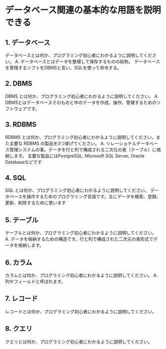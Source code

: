 # データベース関連の基本的な用語を説明できる

## 1. データベース

データベースとは何か、プログラミング初心者にわかるように説明してください。
A. データベースとはデータを整理して保存するものの総称。
データベースを管理するソフトをDBMSと言い、SQLを使って命令する。

## 2. DBMS

DBMS とは何か、プログラミング初心者にわかるように説明してください。
A. DBMSとはデータベースそのものと中のデータを作成、操作、管理するためのソフトウェアです。

## 3. RDBMS

RDBMS とは何か、プログラミング初心者にわかるように説明してください。また主要な RDBMS の製品を3つ挙げてください。
A. リレーショナルデータベース管理システムの事。データを行と列で構成される二次元の表（テーブル）に格納します。
主要な製品にはPostgreSQL, Microsoft SQL Server, Oracle Databaseなどです
## 4. SQL

SQL とは何か、プログラミング初心者にわかるように説明してください。
データベースを操作するためのプログラミング言語です。主にデータを検索、登録、更新、削除するために使います

## 5. テーブル

テーブルとは何か、プログラミング初心者にわかるように説明してください。
A. データを格納するための構造です。行と列で構成された二次元の表形式でデータを格納します。

## 6. カラム

カラムとは何か、プログラミング初心者にわかるように説明してください。
A. 列やフィールドと呼ばれます。

## 7. レコード

レコードとは何か、プログラミング初心者にわかるように説明してください。

## 8. クエリ

クエリとは何か、プログラミング初心者にわかるように説明してください。